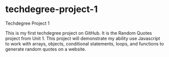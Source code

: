 # techdegree-project-1
 Techdegree Project 1

This is my first techdegree project on GitHub. It is the Random Quotes project from Unit 1. This project will demonstrate my ability use Javascript to work with arrays, objects, conditional statements, loops, and functions to generate random quotes on a website.

